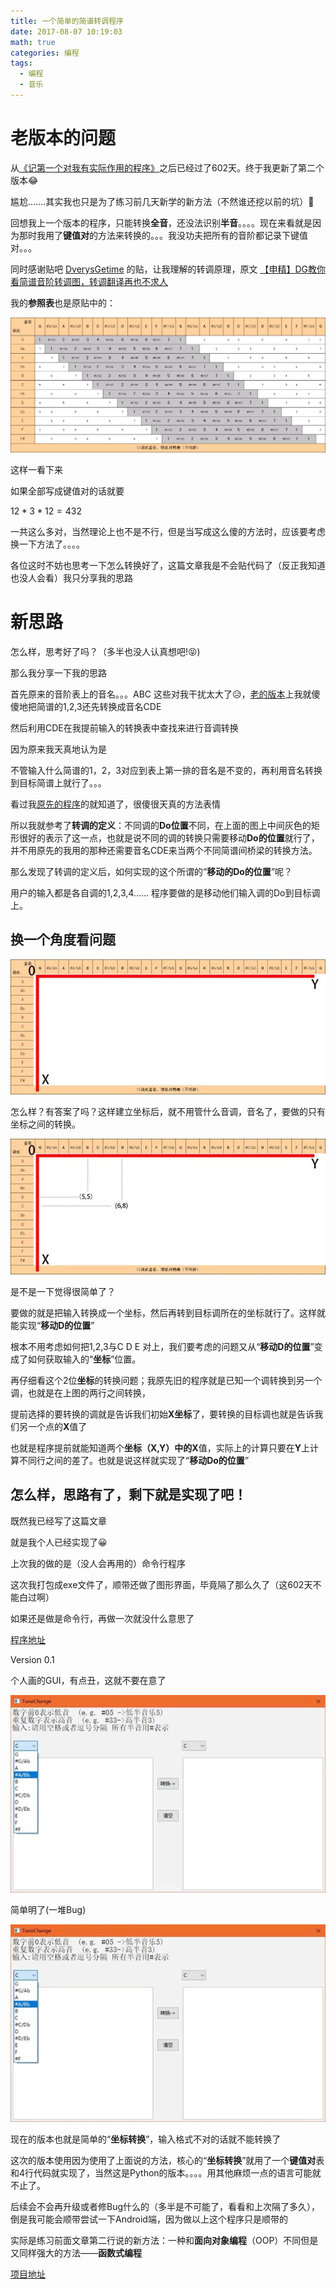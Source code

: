```yaml
---
title: 一个简单的简谱转调程序
date: 2017-08-07 10:19:03
math: true
categories: 编程
tags:
  - 编程
  - 音乐
---
```


# 老版本的问题

从[《记第一个对我有实际作用的程序》](https://blog.dccif.top/2015/12/14/%E8%AE%B0%E7%AC%AC%E4%B8%80%E4%B8%AA%E5%AF%B9%E6%88%91%E6%9C%89%E5%AE%9E%E9%99%85%E4%BD%9C%E7%94%A8%E7%9A%84%E7%A8%8B%E5%BA%8F%EF%BC%88%E9%80%83%EF%BC%89/)之后已经过了602天。终于我更新了第二个版本😂

尴尬.......其实我也只是为了练习前几天新学的新方法（不然谁还挖以前的坑）🤣

回想我上一个版本的程序，只能转换**全音**，还没法识别**半音**。。。。现在来看就是因为那时我用了**键值对**的方法来转换的。。。我没功夫把所有的音阶都记录下键值对。。。

同时感谢贴吧 [DverysGetime](https://tieba.baidu.com/home/main?id=tb.1.8026e840.pvGEopbxnwZpX2aH7NkVfg) 的贴，让我理解的转调原理，原文 [【申精】DG教你看简谱音阶转调图，转调翻译再也不求人](https://tieba.baidu.com/p/2473627200)

我的**参照表**也是原贴中的：

![jp1](/image/tuneChange/jp1.webp)

这样一看下来

如果全部写成键值对的话就要

$12*3*12=432$

一共这么多对，当然理论上也不是不行，但是当写成这么傻的方法时，应该要考虑换一下方法了。。。。

<!--more-->

各位这时不妨也思考一下怎么转换好了，这篇文章我是不会贴代码了（反正我知道也没人会看）我只分享我的思路

# 新思路

怎么样，思考好了吗？（多半也没人认真想吧!😝)

那么我分享一下我的思路

首先原来的音阶表上的音名。。。ABC 这些对我干扰太大了😥，[老的版本](https://github.com/dccif-zz/Bauble/blob/master/TuneChange/TuneChange.py)上我就傻傻地把简谱的1,2,3还先转换成音名CDE

然后利用CDE在我提前输入的转换表中查找来进行音调转换

因为原来我天真地认为是

不管输入什么简谱的1，2，3对应到表上第一排的音名是不变的，再利用音名转换到目标简谱上就行了。。。

看过我[原先的程序](https://github.com/dccif-zz/Bauble/blob/master/TuneChange/TuneChange.py)的就知道了，很傻很天真的方法表情

所以我就参考了**转调的定义**：不同调的**Do位置**不同，在上面的图上中间灰色的矩形很好的表示了这一点，也就是说不同的调的转换只需要移动**Do的位置**就行了，并不用原先的我用的那种还需要音名CDE来当两个不同简谱间桥梁的转换方法。

那么发现了转调的定义后，如何实现的这个所谓的“**移动的Do的位置**”呢？

用户的输入都是各自调的1,2,3,4...... 程序要做的是移动他们输入调的Do到目标调上。

## 换一个角度看问题

![jp2](/image/tuneChange/jp2.webp)

怎么样？有答案了吗？这样建立坐标后，就不用管什么音调，音名了，要做的只有坐标之间的转换。

![jp3](/image/tuneChange/jp3.webp)

是不是一下觉得很简单了？

要做的就是把输入转换成一个坐标，然后再转到目标调所在的坐标就行了。这样就能实现“**移动D的位置**”

根本不用考虑如何把1,2,3与C D E 对上，我们要考虑的问题又从“**移动D的位置**”变成了如何获取输入的“**坐标**”位置。

再仔细看这个2位**坐标**的转换问题；我原先旧的程序就是已知一个调转换到另一个调，也就是在上图的两行之间转换，

提前选择的要转换的调就是告诉我们初始**X坐标**了，要转换的目标调也就是告诉我们另一个点的**X**值了

也就是程序提前就能知道两个**坐标（X,Y）**中的**X**值，实际上的计算只要在**Y**上计算不同行之间的差了。也就是说这样就实现了“**移动Do的位置**”

## 怎么样，思路有了，剩下就是实现了吧！

既然我已经写了这篇文章

就是我个人已经实现了😀

上次我的做的是（没人会再用的）命令行程序

这次我打包成exe文件了，顺带还做了图形界面，毕竟隔了那么久了（这602天不能白过啊）

如果还是做是命令行，再做一次就没什么意思了

[程序地址](https://github.com/dccif-zz/TuneChange/releases)

Version 0.1

个人画的GUI，有点丑，这就不要在意了

![jp4](/image/tuneChange/jp4.webp)

简单明了(一堆Bug)

![jp5](/image/tuneChange/jp5.webp)

现在的版本也就是简单的“**坐标转换**”，输入格式不对的话就不能转换了

这次的版本使用因为使用了上面说的方法，核心的“**坐标转换**”就用了一个**键值对**表和4行代码就实现了，当然这是Python的版本。。。。用其他麻烦一点的语言可能就不止了。

后续会不会再升级或者修Bug什么的（多半是不可能了，看看和上次隔了多久），倒是我可能会顺带尝试一下Android端，因为做以上这个程序只是顺带的

实际是练习前面文章第二行说的新方法：一种和**面向对象编程**（OOP）不同但是又同样强大的方法——**函数式编程**

[项目地址](https://github.com/dccif-zz/TuneChange)
